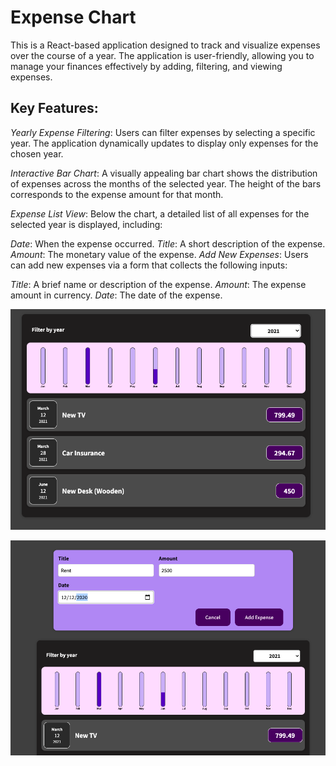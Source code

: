 # Expense Chart

This is a React-based application designed to track and visualize expenses over the course of a year. The application is user-friendly, allowing you to manage your finances effectively by adding, filtering, and viewing expenses.

## Key Features:
*Yearly Expense Filtering*: Users can filter expenses by selecting a specific year. The application dynamically updates to display only expenses for the chosen year.

*Interactive Bar Chart*: A visually appealing bar chart shows the distribution of expenses across the months of the selected year. The height of the bars corresponds to the expense amount for that month.

*Expense List View*: Below the chart, a detailed list of all expenses for the selected year is displayed, including:

*Date*: When the expense occurred.
*Title*: A short description of the expense.
*Amount*: The monetary value of the expense.
*Add New Expenses*: Users can add new expenses via a form that collects the following inputs:

*Title*: A brief name or description of the expense.
*Amount*: The expense amount in currency.
*Date*: The date of the expense.

![alt text](screenshot1.png)

![alt text](screenshot2.png)
